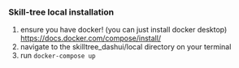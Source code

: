 
### Skill-tree local installation
1. ensure you have docker! (you can just install docker desktop) https://docs.docker.com/compose/install/
2. navigate to the skilltree_dashui/local directory on your terminal
3. run `docker-compose up`